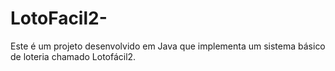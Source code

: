 # LotoFacil2-
Este é um projeto desenvolvido em Java que implementa um sistema básico de loteria chamado Lotofácil2. 
